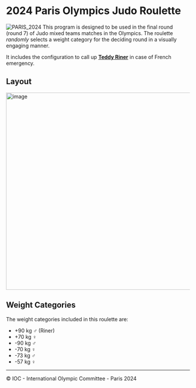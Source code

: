 # 2024 Paris Olympics Judo Roulette
![PARIS_2024](https://github.com/user-attachments/assets/c500e28a-8b21-4520-a742-fe76edd9de25)
This program is designed to be used in the final round (round 7) of Judo mixed teams matches in the Olympics. The roulette _randomly_ selects a weight category for the deciding round in a visually engaging manner. 

It includes the configuration to call up [**Teddy Riner**](https://www.instagram.com/teddyriner/) in case of French emergency.

## Layout
<img width="539" alt="image" src="https://github.com/user-attachments/assets/066cf03d-fe36-4798-b232-8b7c753f8883">

## Weight Categories
The weight categories included in this roulette are:
- +90 kg ♂ (Riner)
- +70 kg ♀
- -90 kg ♂
- -70 kg ♀
- -73 kg ♂
- -57 kg ♀

<hr>

© IOC - International Olympic Committee - Paris 2024
